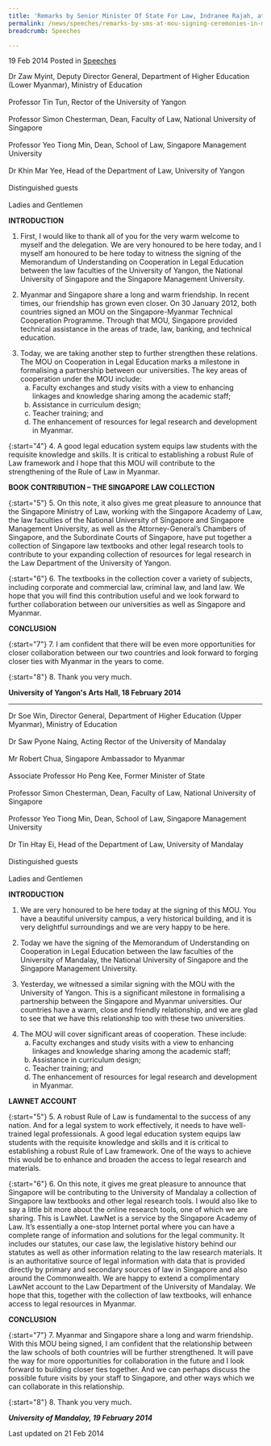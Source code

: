 ```yaml
---
title: 'Remarks by Senior Minister Of State For Law, Indranee Rajah, at MOU signing ceremonies in Myanmar universities'
permalink: /news/speeches/remarks-by-sms-at-mou-signing-ceremonies-in-myanmar-universities
breadcrumb: Speeches

---
```



19 Feb 2014 Posted in [Speeches](/news/speeches)

Dr Zaw Myint, Deputy Director General, Department of Higher Education (Lower Myanmar), Ministry of Education
<br>  
Professor Tin Tun, Rector of the University of Yangon
<br>  
Professor Simon Chesterman, Dean, Faculty of Law, National University of Singapore
<br>  
Professor Yeo Tiong Min, Dean, School of Law, Singapore Management University
<br>  
Dr Khin Mar Yee, Head of the Department of Law, University of Yangon
<br>  
Distinguished guests
<br>  
Ladies and Gentlemen
<br>  

**INTRODUCTION**


1. First, I would like to thank all of you for the very warm welcome to myself and the delegation. We are very honoured to be here today, and I myself am honoured to be here today to witness the signing of the Memorandum of Understanding on Cooperation in Legal Education between the law faculties of the University of Yangon, the National University of Singapore and the Singapore Management University.


2. Myanmar and Singapore share a long and warm friendship. In recent times, our friendship has grown even closer. On 30 January 2012, both countries signed an MOU on the Singapore-Myanmar Technical Cooperation Programme. Through that MOU, Singapore provided technical assistance in the areas of trade, law, banking, and technical education.

<ol start="3">
<li>Today, we are taking another step to further strengthen these relations.  The MOU on Cooperation in Legal Education marks a milestone in formalising a partnership between our universities. The key areas of cooperation under the MOU include:

<ol style="list-style-type: lower-alpha">
<li>Faculty exchanges and study visits with a view to enhancing linkages and knowledge sharing among the academic staff;</li>
<li>Assistance in curriculum design; </li>
<li>Teacher training; and </li>
<li>The enhancement of resources for legal research and development in Myanmar. </li> 
</ol>

</li>
</ol>

{:start="4"}
4. A good legal education system equips law students with the requisite knowledge and skills.  It is critical to establishing a robust Rule of Law framework and I hope that this MOU will contribute to the strengthening of the Rule of Law in Myanmar.


**BOOK CONTRIBUTION – THE SINGAPORE LAW COLLECTION**

{:start="5"}
5. On this note, it also gives me great pleasure to announce that the Singapore Ministry of Law, working with the Singapore Academy of Law, the law faculties of the National University of Singapore and Singapore Management University, as well as the Attorney-General’s Chambers of Singapore, and the Subordinate Courts of Singapore, have put together a collection of Singapore law textbooks and other legal research tools to contribute to your expanding collection of resources for legal research in the Law Department of the University of Yangon. 

{:start="6"}
6. The textbooks in the collection cover a variety of subjects, including corporate and commercial law, criminal law, and land law. We hope that you will find this contribution useful and we look forward to further collaboration between our universities as well as Singapore and Myanmar.

**CONCLUSION**

{:start="7"}
7. I am confident that there will be even more opportunities for closer collaboration between our two countries and look forward to forging closer ties with Myanmar in the years to come. 

{:start="8"}
8. Thank you very much.

**University of Yangon's Arts Hall, 18 February 2014**

---

Dr Soe Win, Director General, Department of Higher Education (Upper Myanmar), Ministry of Education
<br>  
Dr Saw Pyone Naing, Acting Rector of the University of Mandalay
<br>  
Mr Robert Chua, Singapore Ambassador to Myanmar
<br>  
Associate Professor Ho Peng Kee, Former Minister of State
<br>  
Professor Simon Chesterman, Dean, Faculty of Law, National University of Singapore
<br>  
Professor Yeo Tiong Min, Dean, School of Law, Singapore Management University
<br>  
Dr Tin Htay Ei, Head of the Department of Law, University of Mandalay
<br>  
Distinguished guests
<br>  
Ladies and Gentlemen
<br>  

**INTRODUCTION**

1. We are very honoured to be here today at the signing of this MOU. You have a beautiful university campus, a very historical building, and it is very delightful surroundings and we are very happy to be here.


2. Today we have the signing of the Memorandum of Understanding on Cooperation in Legal Education between the law faculties of the University of Mandalay, the National University of Singapore and the Singapore Management University. 


3. Yesterday, we witnessed a similar signing with the MOU with the University of Yangon. This is a significant milestone in formalising a partnership between the Singapore and Myanmar universities. Our countries have a warm, close and friendly relationship, and we are glad to see that we have this relationship too with these two universities.


<ol start="4">
<li>The MOU will cover significant areas of cooperation. These include:

<ol style="list-style-type: lower-alpha">
<li>Faculty exchanges and study visits with a view to enhancing linkages and knowledge sharing among the academic staff;</li>
<li>Assistance in curriculum design; </li>
<li>Teacher training; and </li>
<li>The enhancement of resources for legal research and development in Myanmar. </li> 
</ol>

</li>
</ol>

**LAWNET ACCOUNT**

{:start="5"}
5. A robust Rule of Law is fundamental to the success of any nation.  And for a legal system to work effectively, it needs to have well-trained legal professionals. A good legal education system equips law students with the requisite knowledge and skills and it is critical to establishing a robust Rule of Law framework. One of the ways to achieve this would be to enhance and broaden the access to legal research and materials.

{:start="6"}
6. On this note, it gives me great pleasure to announce that Singapore will be contributing to the University of Mandalay a collection of Singapore law textbooks and other legal research tools. I would also like to say a little bit more about the online research tools, one of which we are sharing. This is LawNet. LawNet is a service by the Singapore Academy of Law. It’s essentially a one-stop Internet portal where you can have a complete range of information and solutions for the legal community. It includes our statutes, our case law, the legislative history behind our statutes as well as other information relating to the law research materials.  It is an authoritative source of legal information with data that is provided directly by primary and secondary sources of law in Singapore and also around the Commonwealth. We are happy to extend a complimentary LawNet account to the Law Department of the University of Mandalay.  We hope that this, together with the collection of law textbooks, will enhance access to legal resources in Myanmar.

**CONCLUSION**

{:start="7"}
7. Myanmar and Singapore share a long and warm friendship.  With this MOU being signed, I am confident that the relationship between the law schools of both countries will be further strengthened. It will pave the way for more opportunities for collaboration in the future and I look forward to building closer ties together. And we can perhaps discuss the possible future visits by your staff to Singapore, and other ways which we can collaborate in this relationship.

{:start="8"}
8. Thank you very much.   

***University of Mandalay, 19 February 2014***

<p class="right-side-updated">Last updated on 21 Feb 2014</p>
